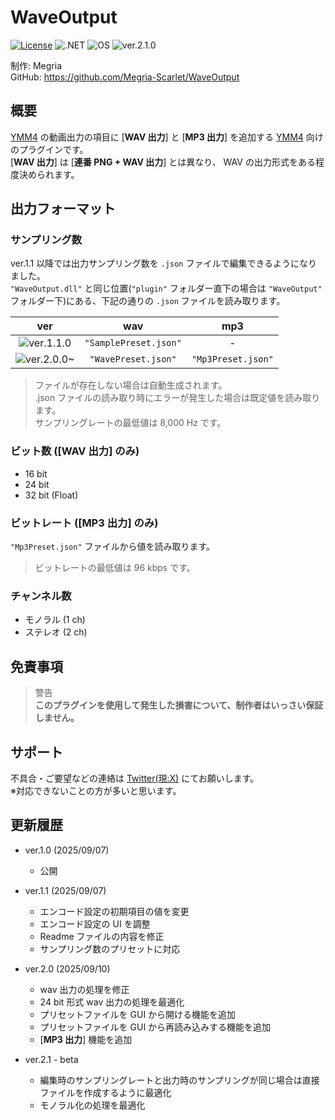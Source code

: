 # **WaveOutput**

[![License](https://img.shields.io/badge/License-MIT-blue.svg)](https://opensource.org/license/mit)
![.NET](https://img.shields.io/badge/.NET-9.0-purple.svg)
![OS](https://img.shields.io/badge/OS-Windows-blue.svg)
![ver.2.1.0](https://img.shields.io/badge/Release-ver.2.1-red.svg)

制作: Megria  
GitHub: <https://github.com/Megria-Scarlet/WaveOutput>  

## 概要

[YMM4][link-ymm4] の動画出力の項目に [**WAV 出力**] と [**MP3 出力**] を追加する [YMM4][link-ymm4] 向けのプラグインです。  
[**WAV 出力**] は [**連番 PNG + WAV 出力**] とは異なり、 WAV の出力形式をある程度決められます。

## 出力フォーマット

### サンプリング数

ver.1.1 以降では出力サンプリング数を `.json` ファイルで編集できるようになりました。  
`"WaveOutput.dll"` と同じ位置(`"plugin"` フォルダー直下の場合は `"WaveOutput"` フォルダー下)にある、下記の通りの `.json` ファイルを読み取ります。  

|       ver       |          wav          |         mp3        |
|:---------------:|:---------------------:|:------------------:|
| ![ver.1.1.0][]  | `"SamplePreset.json"` |          -         |
| ![ver.2.0.0~][] |  `"WavePreset.json"`  | `"Mp3Preset.json"` |

> ファイルが存在しない場合は自動生成されます。  
> .json ファイルの読み取り時にエラーが発生した場合は既定値を読み取ります。  
> サンプリングレートの最低値は 8,000 Hz です。

### ビット数 ([**WAV 出力**] のみ)

* 16 bit
* 24 bit
* 32 bit (Float)

### ビットレート ([**MP3 出力**] のみ)

`"Mp3Preset.json"` ファイルから値を読み取ります。  
> ビットレートの最低値は 96 kbps です。

### チャンネル数

* モノラル (1 ch)
* ステレオ (2 ch)

## 免責事項

> 警告  
**このプラグインを使用して発生した損害について、制作者はいっさい保証しません。**  

## サポート

不具合・ご要望などの連絡は [Twitter(現:X)][link-twitter] にてお願いします。  
※対応できないことの方が多いと思います。  

## 更新履歴

* ver.1.0 (2025/09/07)

  * 公開

* ver.1.1 (2025/09/07)

  * エンコード設定の初期項目の値を変更
  * エンコード設定の UI を調整
  * Readme ファイルの内容を修正
  * サンプリング数のプリセットに対応

* ver.2.0 (2025/09/10)
  * wav 出力の処理を修正
  * 24 bit 形式 wav 出力の処理を最適化
  * プリセットファイルを GUI から開ける機能を追加
  * プリセットファイルを GUI から再読み込みする機能を追加
  * [**MP3 出力**] 機能を追加

* ver.2.1 - beta
  * 編集時のサンプリングレートと出力時のサンプリングが同じ場合は直接ファイルを作成するように最適化
  * モノラル化の処理を最適化

[link-ymm4]:https://manjubox.net/ymm4/
[link-twitter]:https://x.com/Megria1201

[ver.1.1.0]: https://img.shields.io/badge/ver.1.1-red.svg
[ver.2.0.0~]: https://img.shields.io/badge/ver.2.0_~-red.svg

